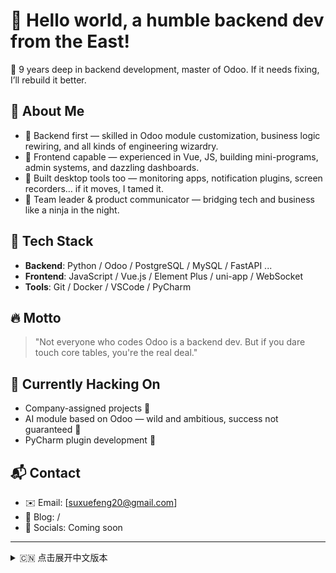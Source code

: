 # 👋 Hello world, a humble backend dev from the East!

🚀 9 years deep in backend development, master of Odoo. If it needs fixing, I’ll rebuild it better.

## 💼 About Me

- 🔧 Backend first — skilled in Odoo module customization, business logic rewiring, and all kinds of engineering wizardry.
- 🎨 Frontend capable — experienced in Vue, JS, building mini-programs, admin systems, and dazzling dashboards.
- 🧰 Built desktop tools too — monitoring apps, notification plugins, screen recorders… if it moves, I tamed it.
- 🤝 Team leader & product communicator — bridging tech and business like a ninja in the night.

## 🧠 Tech Stack

- **Backend**: Python / Odoo / PostgreSQL / MySQL / FastAPI ...
- **Frontend**: JavaScript / Vue.js / Element Plus / uni-app / WebSocket
- **Tools**: Git / Docker / VSCode / PyCharm

## 🔥 Motto

> "Not everyone who codes Odoo is a backend dev. But if you dare touch core tables, you're the real deal."

## 🌱 Currently Hacking On

- Company-assigned projects 🔄  
- AI module based on Odoo — wild and ambitious, success not guaranteed 🤖  
- PyCharm plugin development 🧩  

## 📬 Contact

- ✉️ Email: [suxuefeng20@gmail.com]  
- 🏡 Blog: /  
- 💬 Socials: Coming soon

---

<details>
<summary>🇨🇳 点击展开中文版本</summary>

# 👋 Hello world，一名来自东方从事后端研发的小学生！

🚀 从事后端开发 9 年，专精 Odoo，有手就能改，有脑就能重构！

## 💼 关于我

- 🔧 主业后端，精通 Odoo 模块定制、企业业务逻辑改造、各种骚操作。
- 🎨 副业前端，熟练使用 Vue、JS，开发过小程序、企业后台系统、炫酷大屏。
- 🧰 顺手写点 PC 小组件：监控程序、消息插件、录屏组件…能动的都搞。
- 🤝 能带团队，也能聊聊产品，跨界不是问题，合作才是王道。

## 🧠 技术栈

- **后端**：Python / Odoo / PostgreSQL / MySQL / FastAPI  ...
- **前端**：JavaScript / Vue.js / Element Plus / uni-app / WebSocket
- **工具链**：Git / Docker / VSCode / PyCharm

## 🔥 峰哥的信条

> “能写 Odoo 的不一定是后端，但能改核心表结构的，一定是狠人。”

## 🌱 正在折腾

- 公司派发的项目 🔄  
- 基于Odoo 开发AI模块，灰常强大的那种，但是不一定能实现~ 🤖  
- PyCharm 插件开发 🧩  

## 📬 联系方式

- ✉️ 邮箱：[suxuefeng20@gmail.com]  
- 🏡 博客：/  
- 🤖 公众号/知乎/其他社媒：你说了我就加  

</details>
